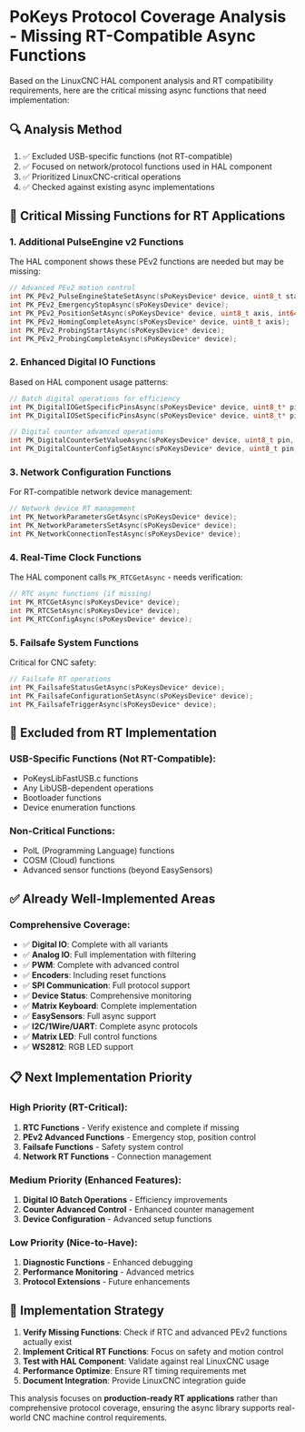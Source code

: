 # PoKeys Protocol Coverage Analysis - Missing RT-Compatible Async Functions

Based on the LinuxCNC HAL component analysis and RT compatibility requirements, here are the critical missing async functions that need implementation:

## 🔍 **Analysis Method**
1. ✅ Excluded USB-specific functions (not RT-compatible)  
2. ✅ Focused on network/protocol functions used in HAL component
3. ✅ Prioritized LinuxCNC-critical operations
4. ✅ Checked against existing async implementations

## 🎯 **Critical Missing Functions for RT Applications**

### 1. **Additional PulseEngine v2 Functions**
The HAL component shows these PEv2 functions are needed but may be missing:

```c
// Advanced PEv2 motion control
int PK_PEv2_PulseEngineStateSetAsync(sPoKeysDevice* device, uint8_t state);
int PK_PEv2_EmergencyStopAsync(sPoKeysDevice* device);  
int PK_PEv2_PositionSetAsync(sPoKeysDevice* device, uint8_t axis, int64_t position);
int PK_PEv2_HomingCompleteAsync(sPoKeysDevice* device, uint8_t axis);
int PK_PEv2_ProbingStartAsync(sPoKeysDevice* device);
int PK_PEv2_ProbingCompleteAsync(sPoKeysDevice* device);
```

### 2. **Enhanced Digital IO Functions**
Based on HAL component usage patterns:

```c
// Batch digital operations for efficiency  
int PK_DigitalIOGetSpecificPinsAsync(sPoKeysDevice* device, uint8_t* pinMask);
int PK_DigitalIOSetSpecificPinsAsync(sPoKeysDevice* device, uint8_t* pinMask, uint8_t* values);

// Digital counter advanced operations
int PK_DigitalCounterSetValueAsync(sPoKeysDevice* device, uint8_t pin, uint32_t value);
int PK_DigitalCounterConfigSetAsync(sPoKeysDevice* device, uint8_t pin, uint8_t options);
```

### 3. **Network Configuration Functions**
For RT-compatible network device management:

```c
// Network device RT management
int PK_NetworkParametersGetAsync(sPoKeysDevice* device);
int PK_NetworkParametersSetAsync(sPoKeysDevice* device);  
int PK_NetworkConnectionTestAsync(sPoKeysDevice* device);
```

### 4. **Real-Time Clock Functions**  
The HAL component calls `PK_RTCGetAsync` - needs verification:

```c
// RTC async functions (if missing)
int PK_RTCGetAsync(sPoKeysDevice* device);
int PK_RTCSetAsync(sPoKeysDevice* device);
int PK_RTCConfigAsync(sPoKeysDevice* device);
```

### 5. **Failsafe System Functions**
Critical for CNC safety:

```c
// Failsafe RT operations
int PK_FailsafeStatusGetAsync(sPoKeysDevice* device);
int PK_FailsafeConfigurationSetAsync(sPoKeysDevice* device);
int PK_FailsafeTriggerAsync(sPoKeysDevice* device);
```

## 🚫 **Excluded from RT Implementation**

### USB-Specific Functions (Not RT-Compatible):
- PoKeysLibFastUSB.c functions
- Any LibUSB-dependent operations
- Bootloader functions
- Device enumeration functions

### Non-Critical Functions:
- PoIL (Programming Language) functions
- COSM (Cloud) functions  
- Advanced sensor functions (beyond EasySensors)

## ✅ **Already Well-Implemented Areas**

### Comprehensive Coverage:
- ✅ **Digital IO**: Complete with all variants
- ✅ **Analog IO**: Full implementation with filtering
- ✅ **PWM**: Complete with advanced control
- ✅ **Encoders**: Including reset functions  
- ✅ **SPI Communication**: Full protocol support
- ✅ **Device Status**: Comprehensive monitoring
- ✅ **Matrix Keyboard**: Complete implementation
- ✅ **EasySensors**: Full async support
- ✅ **I2C/1Wire/UART**: Complete async protocols
- ✅ **Matrix LED**: Full control functions
- ✅ **WS2812**: RGB LED support

## 📋 **Next Implementation Priority**

### High Priority (RT-Critical):
1. **RTC Functions** - Verify existence and complete if missing
2. **PEv2 Advanced Functions** - Emergency stop, position control  
3. **Failsafe Functions** - Safety system control
4. **Network RT Functions** - Connection management

### Medium Priority (Enhanced Features):
1. **Digital IO Batch Operations** - Efficiency improvements
2. **Counter Advanced Control** - Enhanced counter management
3. **Device Configuration** - Advanced setup functions

### Low Priority (Nice-to-Have):
1. **Diagnostic Functions** - Enhanced debugging
2. **Performance Monitoring** - Advanced metrics
3. **Protocol Extensions** - Future enhancements

## 🎯 **Implementation Strategy**

1. **Verify Missing Functions**: Check if RTC and advanced PEv2 functions actually exist
2. **Implement Critical RT Functions**: Focus on safety and motion control
3. **Test with HAL Component**: Validate against real LinuxCNC usage
4. **Performance Optimize**: Ensure RT timing requirements met
5. **Document Integration**: Provide LinuxCNC integration guide

This analysis focuses on **production-ready RT applications** rather than comprehensive protocol coverage, ensuring the async library supports real-world CNC machine control requirements.

